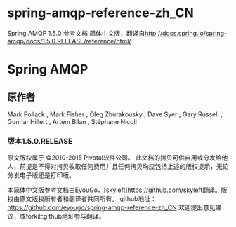 # spring-amqp-reference-zh_CN
Spring AMQP 1.5.0 参考文档 简体中文版，翻译自<http://docs.spring.io/spring-amqp/docs/1.5.0.RELEASE/reference/html/>

# Spring AMQP

## 原作者
Mark Pollack , Mark Fisher , Oleg Zhurakousky , Dave Syer , Gary Russell , Gunnar Hillert , Artem Bilan , Stéphane Nicoll

### 版本1.5.0.RELEASE

原文版权属于 ©2010-2015 Pivotal软件公司。
此文档的拷贝可供自用或分发给他人，前提是不得对拷贝收取任何费用并且任何拷贝均应包括上述的版权提示，无论分发电子版还是打印版。 

本简体中文版参考文档由EyouGo，[skyleft]<https://github.com/skyleft>翻译。版权由原文版权所有者和翻译者共同所有。
github地址：https://github.com/eyougo/spring-amqp-reference-zh_CN
欢迎提出意见建议，或fork此github地址参与翻译。

